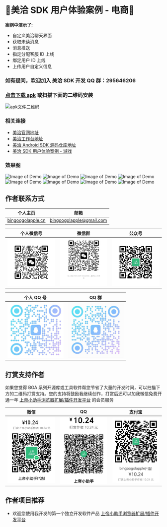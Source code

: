:running:美洽 SDK 用户体验案例 - 电商:running:
============

**案例中演示了:**
* 自定义美洽聊天界面
* 获取未读消息
* 消息推送
* 指定分配客服 ID 上线
* 绑定用户 ID 上线
* 上传用户自定义信息

### 如有疑问，欢迎加入 美洽 SDK 开发 QQ 群：295646206

### [点击下载 apk](https://www.pgyer.com/MQUEEC) 或扫描下面的二维码安装

![apk文件二维码](https://o1wjx1evz.qnssl.com/app/qrcode/MQUEEC)

### 相关连接
* [美洽官网地址](http://meiqia.com)
* [美洽工作台地址](http://app.meiqia.com)
* [美洽 Android SDK 源码仓库地址](https://github.com/Meiqia/MeiqiaSDK-Android)
* [美洽 SDK 用户体验案例 - 游戏](https://github.com/ksxkq/MQGameDemo)

### 效果图
![Image of Demo](http://7xk9dj.com1.z0.glb.clouddn.com/mqueec/v11.jpg?imageView2/2/w/320/h/480)
![Image of Demo](http://7xk9dj.com1.z0.glb.clouddn.com/mqueec/v12.jpg?imageView2/2/w/320/h/480)
![Image of Demo](http://7xk9dj.com1.z0.glb.clouddn.com/mqueec/v13.jpg?imageView2/2/w/320/h/480)
![Image of Demo](http://7xk9dj.com1.z0.glb.clouddn.com/mqueec/v14.jpg?imageView2/2/w/320/h/480)
![Image of Demo](http://7xk9dj.com1.z0.glb.clouddn.com/mqueec/v15.jpg?imageView2/2/w/320/h/480)
![Image of Demo](http://7xk9dj.com1.z0.glb.clouddn.com/mqueec/v16.jpg?imageView2/2/w/320/h/480)
![Image of Demo](http://7xk9dj.com1.z0.glb.clouddn.com/mqueec/v17.jpg?imageView2/2/w/320/h/480)
![Image of Demo](http://7xk9dj.com1.z0.glb.clouddn.com/mqueec/v18.jpg?imageView2/2/w/320/h/480)

## 作者联系方式

| 个人主页 | 邮箱 |
| ------------- | ------------ |
| <a  href="https://www.bingoogolapple.cn" target="_blank">bingoogolapple.cn</a>  | <a href="mailto:bingoogolapple@gmail.com" target="_blank">bingoogolapple@gmail.com</a> |

| 个人微信号 | 微信群 | 公众号 |
| ------------ | ------------ | ------------ |
| <img width="180" alt="个人微信号" src="https://github.com/bingoogolapple/bga-god-assistant-config/raw/main/images/BGAQrCode.png"> | <img width="180" alt="微信群" src="https://github.com/bingoogolapple/bga-god-assistant-config/raw/main/images/WeChatGroup1QrCode.jpg"> | <img width="180" alt="公众号" src="https://github.com/bingoogolapple/bga-god-assistant-config/raw/main/images/GongZhongHao.png"> |

| 个人 QQ 号 | QQ 群 |
| ------------ | ------------ |
| <img width="180" alt="个人 QQ 号" src="https://github.com/bingoogolapple/bga-god-assistant-config/raw/main/images/BGAQQQrCode.jpg"> | <img width="180" alt="QQ 群" src="https://github.com/bingoogolapple/bga-god-assistant-config/raw/main/images/QQGroup1QrCode.jpg"> |

## 打赏支持作者

如果您觉得 BGA 系列开源库或工具软件帮您节省了大量的开发时间，可以扫描下方的二维码打赏支持。您的支持将鼓励我继续创作，打赏后还可以加我微信免费开通一年 [上帝小助手浏览器扩展/插件开发平台](https://github.com/bingoogolapple/bga-god-assistant-config) 的会员服务

| 微信 | QQ | 支付宝 |
| ------------- | ------------- | ------------- |
| <img width="180" alt="微信" src="https://github.com/bingoogolapple/bga-god-assistant-config/raw/main/images/donate-wechat.jpg"> | <img width="180" alt="QQ" src="https://github.com/bingoogolapple/bga-god-assistant-config/raw/main/images/donate-qq.jpg"> | <img width="180" alt="支付宝" src="https://github.com/bingoogolapple/bga-god-assistant-config/raw/main/images/donate-alipay.jpg"> |

## 作者项目推荐

* 欢迎您使用我开发的第一个独立开发软件产品 [上帝小助手浏览器扩展/插件开发平台](https://github.com/bingoogolapple/bga-god-assistant-config)
